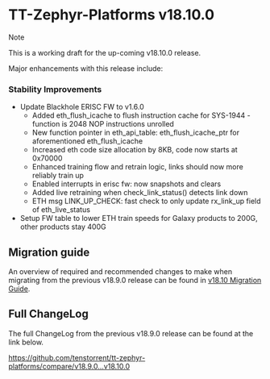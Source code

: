 # TT-Zephyr-Platforms v18.10.0

> [!NOTE]
> This is a working draft for the up-coming v18.10.0 release.

[comment]: <> (We are pleased to announce the release of TT Zephyr Platforms firmware version 18.10.0 🥳🎉.)

Major enhancements with this release include:

[comment]: <> (H3 Performance Improvements, if applicable)
[comment]: <> (H3 New and Experimental Features, if applicable)
[comment]: <> (H3 External Project Collaboration Efforts, if applicable)

### Stability Improvements

* Update Blackhole ERISC FW to v1.6.0
  * Added eth_flush_icache to flush instruction cache for SYS-1944 - function is 2048 NOP instructions unrolled
  * New function pointer in eth_api_table: eth_flush_icache_ptr for aforementioned eth_flush_icache
  * Increased eth code size allocation by 8KB, code now starts at 0x70000
  * Enhanced training flow and retrain logic, links should now more reliably train up
  * Enabled interrupts in erisc fw: now snapshots and clears
  * Added live retraining when check_link_status() detects link down
  * ETH msg LINK_UP_CHECK: fast check to only update rx_link_up field of eth_live_status
* Setup FW table to lower ETH train speeds for Galaxy products to 200G, other products stay 400G

[comment]: <> (H1 Security vulnerabilities fixed?)

[comment]: <> (H2 API Changes, if applicable)

[comment]: <> (H3 Removed APIs, H3 Deprecated APIs, H3 New APIs, if applicable)

[comment]: <> (UL PCIe)
[comment]: <> (UL DDR)
[comment]: <> (UL Ethernet)
[comment]: <> (UL Telemetry)
[comment]: <> (UL Debug / Developer Features)
[comment]: <> (UL Drivers)
[comment]: <> (UL Libraries)

[comment]: <> (H2 New Samples, if applicable)

[comment]: <> (UL PCIe)
[comment]: <> (UL DDR)
[comment]: <> (UL Ethernet)
[comment]: <> (UL Telemetry)
[comment]: <> (UL Debug / Developer Features)
[comment]: <> (UL Drivers)
[comment]: <> (UL Libraries)

[comment]: <> (H2 Other Notable Changes, if applicable)

[comment]: <> (UL PCIe)
[comment]: <> (UL DDR)
[comment]: <> (UL Ethernet)
[comment]: <> (UL Telemetry)
[comment]: <> (UL Debug / Developer Features)
[comment]: <> (UL Drivers)
[comment]: <> (UL Libraries)

[comment]: <> (H2 New Boards, if applicable)

## Migration guide

An overview of required and recommended changes to make when migrating from the previous v18.9.0 release can be found in [v18.10 Migration Guide](https://github.com/tenstorrent/tt-zephyr-platforms/tree/main/doc/release/migration-guide-18.10.md).

## Full ChangeLog

The full ChangeLog from the previous v18.9.0 release can be found at the link below.

https://github.com/tenstorrent/tt-zephyr-platforms/compare/v18.9.0...v18.10.0

